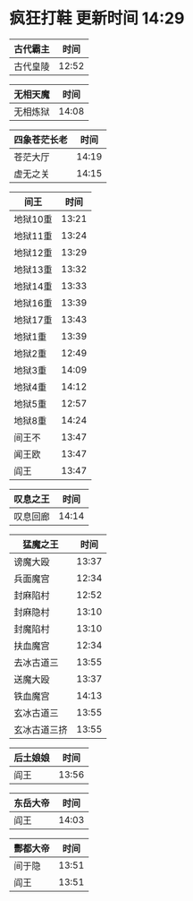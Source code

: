 # 疯狂打鞋 更新时间 14:29

| 古代霸主   | 时间    |
|--------|-------|
| 古代皇陵 | 12:52 |

| 无相天魔   | 时间    |
|--------|-------|
| 无相炼狱 | 14:08 |

| 四象苍茫长老   | 时间    |
|--------|-------|
| 苍茫大厅 | 14:19 |
| 虚无之关 | 14:15 |

| 间王   | 时间    |
|--------|-------|
| 地狱10重 | 13:21 |
| 地狱11重 | 13:24 |
| 地狱12重 | 13:29 |
| 地狱13重 | 13:32 |
| 地狱14重 | 13:33 |
| 地狱16重 | 13:39 |
| 地狱17重 | 13:43 |
| 地狱1重 | 13:39 |
| 地狱2重 | 12:49 |
| 地狱3重 | 14:09 |
| 地狱4重 | 14:12 |
| 地狱5重 | 12:57 |
| 地狱8重 | 14:24 |
| 间王不 | 13:47 |
| 闻王欧 | 13:47 |
| 阎王 | 13:47 |

| 叹息之王   | 时间    |
|--------|-------|
| 叹息回廊 | 14:14 |

| 猛魔之王   | 时间    |
|--------|-------|
| 谤魔大殴 | 13:37 |
| 兵面魔宫 | 12:34 |
| 封麻陷村 | 12:52 |
| 封麻隐村 | 13:10 |
| 封魔陷村 | 13:10 |
| 扶血魔宫 | 12:34 |
| 去冰古道三 | 13:55 |
| 送魔大殴 | 13:37 |
| 铁血魔宫 | 14:13 |
| 玄冰古道三 | 13:55 |
| 玄冰古道三挤 | 13:55 |

| 后土娘娘   | 时间    |
|--------|-------|
| 阎王 | 13:56 |

| 东岳大帝   | 时间    |
|--------|-------|
| 阎王 | 14:03 |

| 酆都大帝   | 时间    |
|--------|-------|
| 间于隐 | 13:51 |
| 阎王 | 13:51 |
